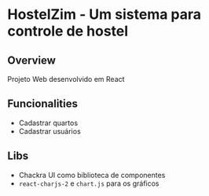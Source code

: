 # HostelZim - Um sistema para controle de hostel

## Overview
Projeto Web desenvolvido em React

## Funcionalities
- Cadastrar quartos
- Cadastrar usuários

## Libs
- Chackra UI como biblioteca de componentes
- `react-charjs-2` e `chart.js` para os gráficos 